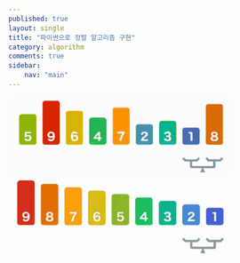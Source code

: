 ```yaml
---
published: true
layout: single
title: "파이썬으로 정렬 알고리즘 구현"
category: algorithm
comments: true
sidebar:
    nav: "main"
---
```

![bubble sort](/../assets/BubbleSort_Avg_case.gif)
![worst case](/../assets/BubbleSort_worst_case.gif)